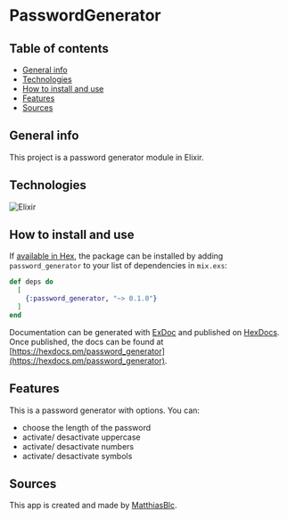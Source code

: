 # PasswordGenerator

## Table of contents

- [General info](#general-info)
- [Technologies](#technologies)
- [How to install and use](#How-to-install-and-use)
- [Features](#features)
- [Sources](#sources)

## General info

This project is a password generator module in Elixir.

## Technologies

![Elixir](https://img.shields.io/badge/Elixir-4B275F?style=for-the-badge&logo=elixir&logoColor=white)

## How to install and use

If [available in Hex](https://hex.pm/docs/publish), the package can be installed
by adding `password_generator` to your list of dependencies in `mix.exs`:

```elixir
def deps do
  [
    {:password_generator, "~> 0.1.0"}
  ]
end
```

Documentation can be generated with [ExDoc](https://github.com/elixir-lang/ex_doc)
and published on [HexDocs](https://hexdocs.pm). Once published, the docs can
be found at [https://hexdocs.pm/password_generator](https://hexdocs.pm/password_generator).

## Features

This is a password generator with options.
You can:

- choose the length of the password
- activate/ desactivate uppercase
- activate/ desactivate numbers
- activate/ desactivate symbols

## Sources

This app is created and made by [MatthiasBlc](https://github.com/MatthiasBlc).
